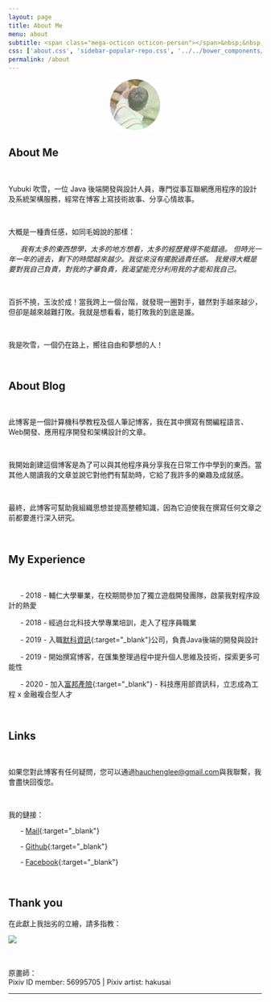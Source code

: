 ```yaml
---
layout: page
title: About Me
menu: about
subtitle: <span class="mega-octicon octicon-person"></span>&nbsp;&nbsp; I am a programmer
css: ['about.css', 'sidebar-popular-repo.css', '../../bower_components/flag-icon-css/css/flag-icon.min.css']
permalink: /about
---
```


<div style="text-align: center">
<img src="https://raw.githubusercontent.com/hauchenglee/hauchenglee.github.io/master/assets/images/about/profile.jpg" alt="" width="20%"/>
</div>

## **About Me**

<br>

Yubuki 吹雪，一位 Java 後端開發與設計人員，專門從事互聯網應用程序的設計及系統架構服務，經常在博客上寫技術故事、分享心情故事。

<br>

大概是一種責任感，如同毛姆說的那樣：

&nbsp;&nbsp;&nbsp;&nbsp;&nbsp;&nbsp;*我有太多的東西想學，太多的地方想看，太多的經歷覺得不能錯過。
但時光一年一年的過去，剩下的時間越來越少。我從來沒有擺脫過責任感。
我覺得大概是要對我自己負責，對我的才華負責，我渴望能充分利用我的才能和我自己。*

<br>

百折不撓，玉汝於成！當我跨上一個台階，就發現一圈對手，雖然對手越來越少，但卻是越來越難打敗。我就是想看看，能打敗我的到底是誰。

<br>

我是吹雪，一個仍在路上，嚮往自由和夢想的人！

<br>

## **About Blog**

<br>

此博客是一個計算機科學教程及個人筆記博客，我在其中撰寫有關編程語言、Web開發、應用程序開發和架構設計的文章。

<br>

我開始創建這個博客是為了可以與其他程序員分享我在日常工作中學到的東西。當其他人閱讀我的文章並說它對他們有幫助時，它給了我許多的樂趣及成就感。

<br>

最終，此博客可幫助我組織思想並提高整體知識，因為它迫使我在撰寫任何文章之前都要進行深入研究。

<br>

## **My Experience**

<br>

&nbsp;&nbsp;&nbsp;&nbsp;&nbsp;&nbsp;- 2018 - 輔仁大學畢業，在校期間參加了獨立遊戲開發團隊，啟蒙我對程序設計的熱愛

&nbsp;&nbsp;&nbsp;&nbsp;&nbsp;&nbsp;- 2018 - 經過台北科技大學專業培訓，走入了程序員職業

&nbsp;&nbsp;&nbsp;&nbsp;&nbsp;&nbsp;- 2019 - 入職[默科資訊](http://www.mercue.biz/){:target="_blank"}公司，負責Java後端的開發與設計

&nbsp;&nbsp;&nbsp;&nbsp;&nbsp;&nbsp;- 2019 - 開始撰寫博客，在匯集整理過程中提升個人思維及技術，探索更多可能性

&nbsp;&nbsp;&nbsp;&nbsp;&nbsp;&nbsp;- 2020 - 加入[富邦產險](https://www.fubon.com/insurance/home/){:target="_blank"} - 科技應用部資訊科，立志成為工程 x 金融複合型人才

<br>

## **Links**

<br>

如果您對此博客有任何疑問，您可以通過[hauchenglee@gmail.com](mailto:hauchenglee@gmail.com)與我聯繫，我會盡快回復您。

<br>

我的鏈接：

&nbsp;&nbsp;&nbsp;&nbsp;&nbsp;&nbsp;- [Mail](mailto:hauchenglee@gmail.com){:target="_blank"}

&nbsp;&nbsp;&nbsp;&nbsp;&nbsp;&nbsp;- [Github](https://github.com/hauchenglee){:target="_blank"}

&nbsp;&nbsp;&nbsp;&nbsp;&nbsp;&nbsp;- [Facebook](https://www.facebook.com/profile.php?id=100017196364009){:target="_blank"}

<br>

## **Thank you**

在此獻上我拙劣的立繪，請多指教：

![](http://www.hauchenglee.com/assets/images/about/pixiv-id-56995705_p0.jpg)

<br>

原畫師：<br>
Pixiv ID member: 56995705 | Pixiv artist: hakusai

---